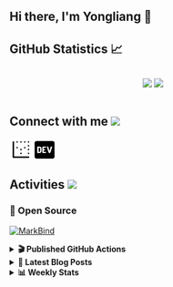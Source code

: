 ## Hi there, I'm Yongliang 👋 

## GitHub Statistics :chart_with_upwards_trend:
<div align="center">
<div style="display: flex; align-items: center; justify-content: center;">

[![](https://github-readme-stats.vercel.app/api?username=tlylt&show_icons=true&theme=tokyonight&hide_border=true&locale=en)](https://github.com/tlylt)
[![](https://github-readme-streak-stats.herokuapp.com/?user=tlylt&theme=tokyonight&hide_border=true)](https://github.com/tlylt)
</div>
</div>

## Connect with me <img src="https://media.giphy.com/media/2wh5K5yE3ulp3xgYcG/giphy-downsized.gif" width="30">

<a href="https://www.yongliangliu.com/" target="_blank"><img align="center" src="static/site-icon.png" alt="yongliangliu.com" height="40" width="40" /></a>
<a href="https://dev.to/tlylt" target="_blank"><img align="center" src="static/dev-badge.svg" alt="dev.to/tlylt" height="35" width="35" /></a>

## Activities <img src="https://media.giphy.com/media/WUlplcMpOCEmTGBtBW/giphy.gif" width="30">

### 🔭 Open Source

[![MarkBind](https://github-readme-stats.vercel.app/api/pin/?username=markbind&repo=markbind)](https://github.com/MarkBind/markbind)

<details>
<summary> <b>🎬 Published GitHub Actions </b> </summary>

[![install-graphviz](https://github-readme-stats.vercel.app/api/pin/?username=tlylt&repo=install-graphviz)](https://github.com/tlylt/install-graphviz)

[![reposense-action](https://github-readme-stats.vercel.app/api/pin/?username=tlylt&repo=reposense-action)](https://github.com/tlylt/reposense-action)

[![markbin-action](https://github-readme-stats.vercel.app/api/pin/?username=markbind&repo=markbind-action)](https://github.com/MarkBind/markbind-action)

</details>

<details>
<summary> <b>📕 Latest Blog Posts</b> </summary>

<!-- BLOG-POST-LIST:START -->
- [Open Source Software &lpar;OSS&rpar; Developer Journey](https://www.yongliangliu.com/blog/oss-dev-logs/)
- [Crossing abstraction barrier between parent and child class](https://www.yongliangliu.com/blog/cross-abstraction-barrier-between-parent-child/)
- [Intermediate GitHub CI Workflow Walk Through](https://www.yongliangliu.com/blog/intermediate-github-ci-workflow-walk-through/)
- [RooFind](https://www.yongliangliu.com/blog/roofind/)
- [Prove that the problem of determining whether a graph is connected is evasive](https://www.yongliangliu.com/blog/prove-graph-check-connected-evasive/)
<!-- BLOG-POST-LIST:END -->

</details>

<details>
<summary> <b>📊 Weekly Stats</b> </summary>

<!--START_SECTION:waka-->
![Code Time](http://img.shields.io/badge/Code%20Time-0%20secs-blue)

**🐱 My GitHub Data** 

> 🏆 3,418 Contributions in the Year 2022
 > 
> 📦 290.9 kB Used in GitHub's Storage 
 > 
> 🚫 Not Opted to Hire
 > 
> 📜 117 Public Repositories 
 > 
> 🔑 17 Private Repositories  
 > 
**I'm an Early 🐤** 

```text
🌞 Morning    428 commits    ██████░░░░░░░░░░░░░░░░░░░   27.11% 
🌆 Daytime    431 commits    ██████░░░░░░░░░░░░░░░░░░░   27.3% 
🌃 Evening    592 commits    █████████░░░░░░░░░░░░░░░░   37.49% 
🌙 Night      128 commits    ██░░░░░░░░░░░░░░░░░░░░░░░   8.11%

```
📅 **I'm Most Productive on Sunday** 

```text
Monday       212 commits    ███░░░░░░░░░░░░░░░░░░░░░░   13.43% 
Tuesday      153 commits    ██░░░░░░░░░░░░░░░░░░░░░░░   9.69% 
Wednesday    236 commits    ███░░░░░░░░░░░░░░░░░░░░░░   14.95% 
Thursday     234 commits    ███░░░░░░░░░░░░░░░░░░░░░░   14.82% 
Friday       270 commits    ████░░░░░░░░░░░░░░░░░░░░░   17.1% 
Saturday     195 commits    ███░░░░░░░░░░░░░░░░░░░░░░   12.35% 
Sunday       279 commits    ████░░░░░░░░░░░░░░░░░░░░░   17.67%

```


📊 **This Week I Spent My Time On** 

```text
⌚︎ Time Zone: Asia/Singapore

💬 Programming Languages: 
JavaScript               1 hr 52 mins        ████████░░░░░░░░░░░░░░░░░   31.87% 
Other                    1 hr 29 mins        ██████░░░░░░░░░░░░░░░░░░░   25.29% 
JSON                     49 mins             ███░░░░░░░░░░░░░░░░░░░░░░   14.15% 
Markdown                 32 mins             ██░░░░░░░░░░░░░░░░░░░░░░░   9.2% 
CSS                      24 mins             █░░░░░░░░░░░░░░░░░░░░░░░░   6.93%

```


 Last Updated on 02/08/2022 00:43:55 UTC
<!--END_SECTION:waka-->

</details>
